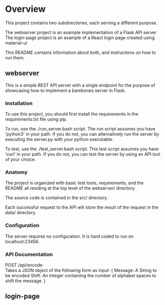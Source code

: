 # Overview

This project contains two subdirectories, each serving a different purpose.

The webserver project is an example implementation of a Flask API server  
The login-page project is an example of a React login page created using material-ui  

This README contains information about both, and instructions on how to run them.

## webserver
This is a simple REST API server with a single endpoint for the purpose of showcasing how to implement a barebones
server in Flask.

### Installation
To use this project, you should first install the requirements in the requirements.txt file using pip.

To run, use the ./run_server.bash script. The run script assumes you have 'python3' in your path. If you do not,
you can alternatively run the server by executing the server.py with your python executable. 

To test, use the ./test_server.bash script. This test script assumes you have 'curl' in your path. If you do not,
you can test the server by using an API tool of your choice.

### Anatomy
The project is organized with basic test tools, requirements, and the README all residing at the top level of the webserver/ directory.

The source code is contained in the src/ directory.

Each successful request to the API will store the result of the request in the data/ directory.

### Configuration
The server requires no configuration. It is hard coded to run on localhost:23456.

### API Documentation
POST /api/encode  
Takes a JSON object of the following form as input:
{
    Message: A String to be encoded
    Shift: An Integer containing the number of alphabet spaces to shift the message.
}

## login-page
